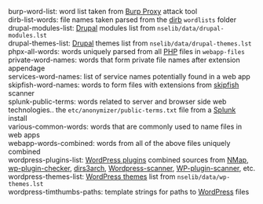 burp-word-list: word list taken from [Burp Proxy](https://portswigger.net/burp "Burp Suite Scanner") attack tool  
dirb-list-words: file names taken parsed from the [dirb](https://dirb.sourceforge.net) `wordlists` folder  
drupal-modules-list: [Drupal](https://www.drupal.org/) modules list from `nselib/data/drupal-modules.lst`  
drupal-themes-list: [Drupal](https://www.drupal.org/) themes list from `nselib/data/drupal-themes.lst`  
phpx-all-words: words uniquely parsed from all [PHP](http://www.php.net) files in `webapp-files`  
private-word-names: words that form private file names after extension appendage  
services-word-names: list of service names potentially found in a web app  
skipfish-word-names: words to form files with extensions from [skipfish](https://code.google.com/archive/p/skipfish/ "Skipfish is an active web application security reconnaissance tool") scanner  
splunk-public-terms: words related to server and browser side web technologies.. the `etc/anonymizer/public-terms.txt` file from a [Splunk](https://www.splunk.com/) install  
various-common-words: words that are commonly used to name files in web apps  
webapp-words-combined: words from all of the above files uniquely combined  
wordpress-plugins-list: [WordPress plugins](https://wordpress.org/plugins/ "WordPress Plugins") combined sources from [NMap](https://nmap.org), [wp-plugin-checker](https://github.com/r0oth3x49/wp-plugin-checker), [dirs3arch](https://github.com/puniaze/dirs3arch), [Wordpress-scanner](https://github.com/RamadhanAmizudin/Wordpress-scanner/blob/master/base/data/list-plugins.txt), [WP-plugin-scanner](https://github.com/mintobit/WP-plugin-scanner/blob/master/plugins.txt), etc.  
wordpress-themes-list: [WordPress themes](https://wordpress.org/themes/ "WordPress Themes") list from `nselib/data/wp-themes.lst`  
wordpress-timthumbs-paths: template strings for paths to [WordPress](https://wordpress.org/) files  
